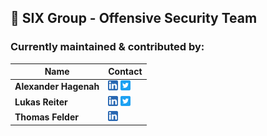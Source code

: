 ## 👋 SIX Group - Offensive Security Team

### Currently maintained & contributed by:

| Name | Contact |
| ------------ | ------------ |
| **Alexander Hagenah**| [![ LinkedIn](https://github.com/sixgroup-security/sixgroup-security/raw/main/gh_linkedin.png " LinkedIn")](https://www.linkedin.com/in/alexhagenah/ " LinkedIn") [![ Twitter](https://github.com/sixgroup-security/sixgroup-security/raw/main/gh_twitter.png " Twitter")](https://twitter.com/xaitax " Twitter") |
| **Lukas Reiter** | [![ LinkedIn](https://github.com/sixgroup-security/sixgroup-security/raw/main/gh_linkedin.png " LinkedIn")](https://www.linkedin.com/in/lukas-r-54813459/ " LinkedIn") [![ Twitter](https://github.com/sixgroup-security/sixgroup-security/raw/main/gh_twitter.png " Twitter")](https://twitter.com/chopicalquy " Twitter") |
| **Thomas Felder** | [![ LinkedIn](https://github.com/sixgroup-security/sixgroup-security/raw/main/gh_linkedin.png " LinkedIn")](https://www.linkedin.com/in/fldrth/ " LinkedIn") |

